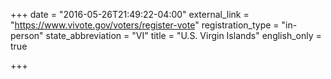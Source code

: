 +++
date = "2016-05-26T21:49:22-04:00"
external_link = "https://www.vivote.gov/voters/register-vote"
registration_type = "in-person"
state_abbreviation = "VI"
title = "U.S. Virgin Islands"
english_only = true

+++
